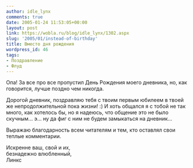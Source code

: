 ```yaml
---
author: idle_lynx
comments: true
date: 2005-01-24 11:53:05+00:00
layout: post
link: https://wobla.ru/blog/idle_lynx/1302.aspx
slug: '2005/01/instead-of-birthday'
title: Вместо дня рождения
wordpress_id: 46
tags:
- Поздравление
- Флуд
---
```


Опа! За все про все пропустил День Рождения моего дневника, но, как говорится, лучше поздно чем никогда.

Дорогой дневник, поздравляю тебя с твоим первым юбилеем в твоей же непродолжительной пока жизни! :) И хоть общался я с тобой не так много, как хотелось бы, но я надеюсь, что общение это не было скучным... э... ну да фиг с ним не будем замыкаться на дневник...

Выражаю благодарность всем читателям и тем, кто оставлял свои теплые комментарии.

Искренне ваш, свой и их,  
безнадежно влюбленный,  
Линкс

